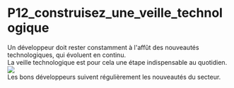 # P12_construisez_une_veille_technologique  
Un développeur doit rester constamment à l'affût des nouveautés technologiques, qui évoluent en continu.  
La veille technologique est pour cela une étape indispensable au quotidien.  
[![](https://s3-eu-west-1.amazonaws.com/sdz-upload/prod/upload/veille_bureau_tableau_bord_shutterstock_365852219.jpg)](https://s3-eu-west-1.amazonaws.com/sdz-upload/prod/upload/veille_bureau_tableau_bord_shutterstock_365852219.jpg)  
Les bons développeurs suivent régulièrement les nouveautés du secteur.  
